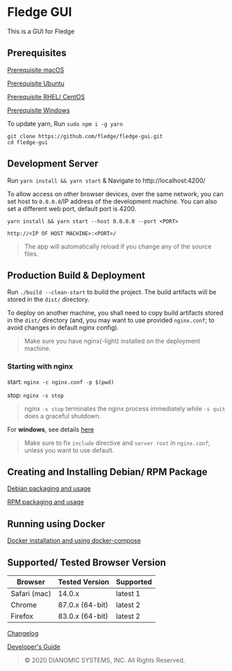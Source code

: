 # Fledge GUI
This is a GUI for Fledge

## Prerequisites

[Prerequisite macOS](docs/prerequisite-macos.md)

[Prerequisite Ubuntu](docs/prerequisite-ubuntu.md)

[Prerequisite RHEL/ CentOS](docs/prerequisite-redhat.md)

[Prerequisite Windows](docs/prerequisite-windows.md)

To update yarn, Run `sudo npm i -g yarn`

```
git clone https://github.com/fledge/fledge-gui.git
cd fledge-gui
```

## Development Server

Run `yarn install && yarn start` & Navigate to http://localhost:4200/

To allow access on other browser devices, over the same network, you can set host to `0.0.0.0`/IP address of the development machine. You can also set a different web port, default port is 4200.

`yarn install && yarn start --host 0.0.0.0 --port <PORT>` 

`http://<IP OF HOST MACHINE>:<PORT>/`

> The app will automatically reload if you change any of the source files.

## Production Build & Deployment

Run `./build --clean-start` to build the project. The build artifacts will be stored in the `dist/` directory.

To deploy on another machine, you shall need to copy build artifacts stored in the `dist/` directory (and, you may want to use provided `nginx.conf`; to avoid changes in default nginx config). 

> Make sure you have nginx(-light) installed on the deployment machine.

### Starting with nginx

start: `nginx -c nginx.conf -p $(pwd)`

stop: `nginx -s stop`

> nginx `-s stop` terminates the nginx process immediately while `-s quit` does a graceful shutdown.


For **windows**, see details [here](docs/windows-nginx-deployment-guide.md)

> Make sure to fix `include` directive and `server root` in `nginx.conf`; unless you want to use default.

## Creating and Installing Debian/ RPM Package
[Debian packaging and usage](docs/debian-readme.md)

[RPM packaging and usage](docs/rpm-readme.md)

## Running using Docker 
[Docker installation and using docker-compose](docs/docker-readme.md)

## Supported/ Tested Browser Version
Browser | Tested Version | Supported
--------|-------- |-------
Safari (mac)  | 14.0.x   | latest 1
Chrome  | 87.0.x (64-bit) | latest 2
Firefox | 83.0.x (64-bit) | latest 2


[Changelog](docs/changelog.md)

[Developer's Guide](docs/developers-guide.md)


> &copy; 2020 DIANOMIC SYSTEMS, INC. All Rights Reserved.
